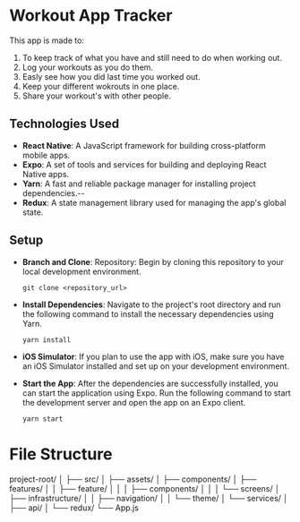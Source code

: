# Workout App Tracker

This app is made to:

1. To keep track of what you have and still need to do when working out.
2. Log your workouts as you do them.
3. Easly see how you did last time you worked out.
4. Keep your different wokrouts in one place.
5. Share your workout's with other people.

## Technologies Used

-  **React Native**: A JavaScript framework for building cross-platform mobile apps.
-  **Expo**: A set of tools and services for building and deploying React Native apps.
-  **Yarn**: A fast and reliable package manager for installing project dependencies.--
-  **Redux**: A state management library used for managing the app's global state.

## Setup

-  **Branch and Clone**: Repository: Begin by cloning this repository to your local development environment.

   `git clone <repository_url>`

-  **Install Dependencies**: Navigate to the project's root directory and run the following command to install the necessary dependencies using Yarn.

   `yarn install`

-  **iOS Simulator**: If you plan to use the app with iOS, make sure you have an iOS Simulator installed and set up on your development environment.
-  **Start the App**: After the dependencies are successfully installed, you can start the application using Expo. Run the following command to start the development server and open the app on an Expo client.

   `yarn start`

# File Structure

project-root/
│
├── src/
│ ├── assets/
│ ├── components/
│ ├── features/
│ │ ├── feature/
│ │ │ ├── components/
│ │ │ └── screens/
│ ├── infrastructure/
│ │ ├── navigation/
│ │ └── theme/
│ └── services/
│ ├── api/
│ └── redux/
└── App.js
